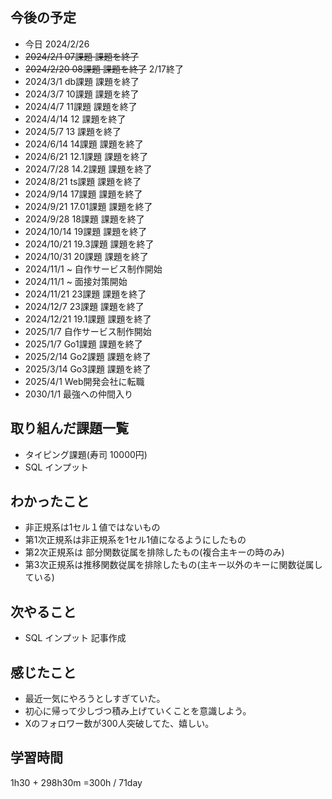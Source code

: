 ## 今後の予定
- 今日 2024/2/26
- ~~2024/2/1 07課題 課題を終了~~
- ~~2024/2/20 08課題 課題を終了~~ 2/17終了
- 2024/3/1 db課題 課題を終了
- 2024/3/7 10課題 課題を終了
- 2024/4/7 11課題 課題を終了
- 2024/4/14 12 課題を終了
- 2024/5/7 13 課題を終了
- 2024/6/14 14課題 課題を終了
- 2024/6/21 12.1課題 課題を終了
- 2024/7/28 14.2課題 課題を終了
- 2024/8/21 ts課題 課題を終了
- 2024/9/14 17課題 課題を終了
- 2024/9/21 17.01課題 課題を終了
- 2024/9/28 18課題 課題を終了
- 2024/10/14 19課題 課題を終了
- 2024/10/21 19.3課題 課題を終了
- 2024/10/31 20課題 課題を終了
- 2024/11/1 ~ 自作サービス制作開始
- 2024/11/1 ~ 面接対策開始
- 2024/11/21 23課題 課題を終了
- 2024/12/7 23課題 課題を終了
- 2024/12/21 19.1課題 課題を終了
- 2025/1/7 自作サービス制作開始
- 2025/1/7 Go1課題 課題を終了
- 2025/2/14 Go2課題 課題を終了
- 2025/3/14 Go3課題 課題を終了
- 2025/4/1 Web開発会社に転職
- 2030/1/1 最強への仲間入り

## 取り組んだ課題一覧
- タイピング課題(寿司 10000円)
- SQL インプット
## わかったこと
- 非正規系は1セル１値ではないもの
- 第1次正規系は非正規系を1セル1値になるようにしたもの
- 第2次正規系は 部分関数従属を排除したもの(複合主キーの時のみ)
- 第3次正規系は推移関数従属を排除したもの(主キー以外のキーに関数従属している)
## 次やること
- SQL インプット 記事作成
## 感じたこと
- 最近一気にやろうとしすぎていた。
- 初心に帰って少しづつ積み上げていくことを意識しよう。
- Xのフォロワー数が300人突破してた、嬉しい。
## 学習時間
1h30 + 298h30m 
=300h / 71day
